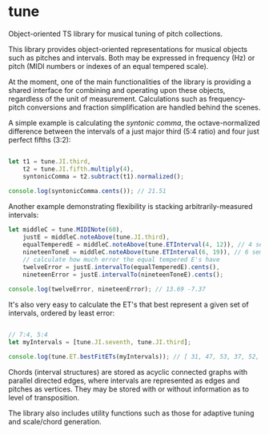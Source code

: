 # tune
Object-oriented TS library for musical tuning of pitch collections.

This library provides object-oriented representations for musical objects such as pitches and intervals. 
Both may be expressed in frequency (Hz) or pitch (MIDI numbers or indexes of an equal tempered scale).

At the moment, one of the main functionalities of the library is providing a shared interface for combining and operating upon these objects, regardless of the unit of measurement. Calculations such as frequency-pitch conversions and fraction simplification are handled behind the scenes.

A simple example is calculating the *syntonic comma*, the octave-normalized difference between the intervals of a just major third (5:4 ratio) and four just perfect fifths (3:2):

```javascript

let t1 = tune.JI.third,
    t2 = tune.JI.fifth.multiply(4),
    syntonicComma = t2.subtract(t1).normalized();
    
console.log(syntonicComma.cents()); // 21.51
```
Another example demonstrating flexibility is stacking arbitrarily-measured intervals:
```javascript
let middleC = tune.MIDINote(60),
    justE = middleC.noteAbove(tune.JI.third),
    equalTemperedE = middleC.noteAbove(tune.ETInterval(4, 12)), // 4 semitones in 12-ET
    nineteenToneE = middleC.noteAbove(tune.ETInterval(6, 19)), // 6 semitones in 19-ET
    // calculate how much error the equal tempered E's have
    twelveError = justE.intervalTo(equalTemperedE).cents(),
    nineteenError = justE.intervalTo(nineteenToneE).cents();
    
console.log(twelveError, nineteenError); // 13.69 -7.37
```
It's also very easy to calculate the ET's that best represent a given set of intervals, ordered by least error:

```javascript

// 7:4, 5:4
let myIntervals = [tune.JI.seventh, tune.JI.third]; 

console.log(tune.ET.bestFitETs(myIntervals)); // [ 31, 47, 53, 37, 52, 46, 41, 43, 25, 50 ]


```

Chords (interval structures) are stored as acyclic connected graphs with parallel directed edges, where intervals are represented as edges and pitches as vertices.
They may be stored with or without information as to level of transposition.

The library also includes utility functions such as those for adaptive tuning and scale/chord generation.
